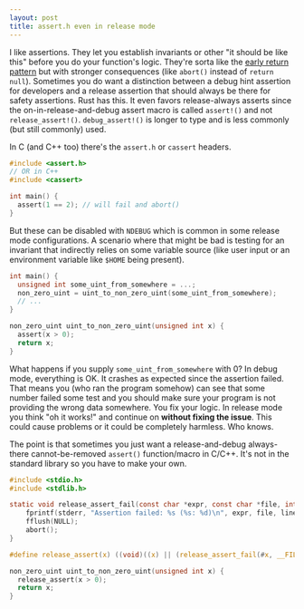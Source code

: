 ```yaml
---
layout: post
title: assert.h even in release mode
---
```


I like assertions. They let you establish invariants or other "it should be like this" before you do your function's logic. They're sorta like the [early return pattern](https://medium.com/swlh/return-early-pattern-3d18a41bba8) but with stronger consequences (like `abort()` instead of `return null`). Sometimes you do want a distinction between a debug hint assertion for developers and a release assertion that should always be there for safety assertions. Rust has this. It even favors release-always asserts since the on-in-release-and-debug assert macro is called `assert!()` and not `release_assert!()`. `debug_assert!()` is longer to type and is less commonly (but still commonly) used.

In C (and C++ too) there's the `assert.h` or `cassert` headers.

```c
#include <assert.h>
// OR in C++
#include <cassert>

int main() {
  assert(1 == 2); // will fail and abort()
}
```

But these can be disabled with `NDEBUG` which is common in some release mode configurations. A scenario where that might be bad is testing for an invariant that indirectly relies on some variable source (like user input or an environment variable like `$HOME` being present).

```c
int main() {
  unsigned int some_uint_from_somewhere = ...;
  non_zero_uint = uint_to_non_zero_uint(some_uint_from_somewhere);
  // ...
}

non_zero_uint uint_to_non_zero_uint(unsigned int x) {
  assert(x > 0);
  return x;
}
```

What happens if you supply `some_uint_from_somewhere` with 0? In debug mode, everything is OK. It crashes as expected since the assertion failed. That means you (who ran the program somehow) can see that some number failed some test and you should make sure your program is not providing the wrong data somewhere. You fix your logic. In release mode you think "oh it works!" and continue on **without fixing the issue**. This could cause problems or it could be completely harmless. Who knows.

The point is that sometimes you just want a release-and-debug always-there cannot-be-removed `assert()` function/macro in C/C++. It's not in the standard library so you have to make your own.

```c
#include <stdio.h>
#include <stdlib.h>

static void release_assert_fail(const char *expr, const char *file, int line) {
	fprintf(stderr, "Assertion failed: %s (%s: %d)\n", expr, file, line);
	fflush(NULL);
	abort();
}

#define release_assert(x) ((void)((x) || (release_assert_fail(#x, __FILE__, __LINE__), 0)))
```

```c
non_zero_uint uint_to_non_zero_uint(unsigned int x) {
  release_assert(x > 0);
  return x;
}
```
